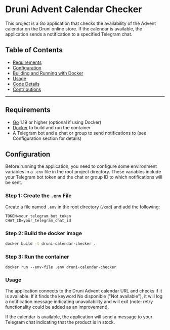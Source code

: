# Druni Advent Calendar Checker

This project is a Go application that checks the availability of the Advent calendar on the Druni online store. If the calendar is available, the application sends a notification to a specified Telegram chat.

## Table of Contents

- [Requirements](#requirements)
- [Configuration](#configuration)
- [Building and Running with Docker](#building-and-running-with-docker)
- [Usage](#usage)
- [Code Details](#code-details)
- [Contributions](#contributions)

---

## Requirements

- [Go](https://golang.org/doc/install) 1.19 or higher (optional if using Docker)
- [Docker](https://docs.docker.com/get-docker/) to build and run the container
- A Telegram bot and a chat or group to send notifications to (see Configuration section for details)

## Configuration

Before running the application, you need to configure some environment variables in a `.env` file in the root project directory. These variables include your Telegram bot token and the chat or group ID to which notifications will be sent.

### Step 1: Create the `.env` File

Create a file named `.env` in the root directory (`/cmd`) and add the following:

```env
TOKEN=your_telegram_bot_token
CHAT_ID=your_telegram_chat_id
```

### Step 2: Build the docker image

```bash
docker build -t druni-calendar-checker .
```

### Step 3: Run the container

```
docker run --env-file .env druni-calendar-checker
```

### Usage

The application connects to the Druni Advent calendar URL and checks if it is available. If it finds the keyword No disponible ("Not available"), it will log a notification message indicating unavailability and will exit (note: retry functionality could be added as an improvement).

If the calendar is available, the application will send a message to your Telegram chat indicating that the product is in stock.
